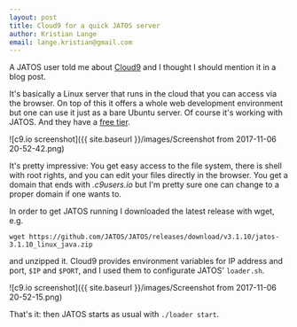 ```yaml
---
layout: post
title: Cloud9 for a quick JATOS server
author: Kristian Lange
email: lange.kristian@gmail.com
---
```


A JATOS user told me about [Cloud9](https://c9.io/) and I thought I should mention it in a blog post.

It's basically a Linux server that runs in the cloud that you can access via the browser. On top of this it offers a whole web development environment but one can use it just as a bare Ubuntu server. Of course it's working with JATOS. And they have a [free tier](https://c9.io/pricing).

![c9.io screenshot]({{ site.baseurl }}/images/Screenshot from 2017-11-06 20-52-42.png)

It's pretty impressive: You get easy access to the file system, there is shell with root rights, and you can edit your files directly in the browser. You get a domain that ends with _.c9users.io_ but I'm pretty sure one can change to a proper domain if one wants to.

In order to get JATOS running I downloaded the latest release with wget, e.g.

`
wget https://github.com/JATOS/JATOS/releases/download/v3.1.10/jatos-3.1.10_linux_java.zip
`

and unzipped it. Cloud9 provides environment variables for IP address and port, `$IP` and `$PORT`, and I used them to configurate JATOS' `loader.sh`. 

![c9.io screenshot]({{ site.baseurl }}/images/Screenshot from 2017-11-06 20-52-15.png)

That's it: then JATOS starts as usual with `./loader start`. 